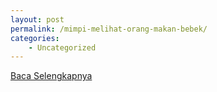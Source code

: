 ```yaml
---
layout: post
permalink: /mimpi-melihat-orang-makan-bebek/
categories:
    - Uncategorized
---
```


[Baca Selengkapnya](/04)